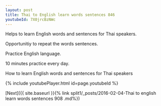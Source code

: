 ```yaml
---
layout: post
title: Thai to English learn words sentences 846 
youtubeId: 7X0jrcBzNWc
---
```

 
 
Helps to learn English words and sentences for Thai speakers.

Opportunitiy to repeat the words sentences. 

Practice English language. 
 
10 minutes practice every day. 
 
How to learn English words and sentences for Thai speakers 
 
{% include youtubePlayer.html id=page.youtubeId %}
 
 
[Next]({{ site.baseurl }}{% link  split1/_posts/2016-02-04-Thai to english learn words sentences 908 .md%})
 
